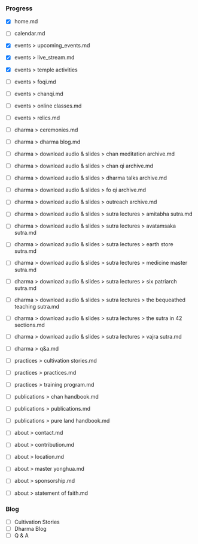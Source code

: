 ### Progress

- [x] home.md

- [ ] calendar.md

- [x] events > upcoming_events.md
- [x] events > live_stream.md
- [x] events > temple activities
- [ ] events > foqi.md
- [ ] events > chanqi.md
- [ ] events > online classes.md
- [ ] events > relics.md



- [ ] dharma > ceremonies.md
- [ ] dharma > dharma blog.md
- [ ] dharma > download audio & slides > chan meditation archive.md
- [ ] dharma > download audio & slides > chan qi archive.md
- [ ] dharma > download audio & slides > dharma talks archive.md
- [ ] dharma > download audio & slides > fo qi archive.md
- [ ] dharma > download audio & slides > outreach archive.md
- [ ] dharma > download audio & slides > sutra lectures > amitabha sutra.md
- [ ] dharma > download audio & slides > sutra lectures > avatamsaka sutra.md
- [ ] dharma > download audio & slides > sutra lectures > earth store sutra.md
- [ ] dharma > download audio & slides > sutra lectures > medicine master sutra.md
- [ ] dharma > download audio & slides > sutra lectures > six patriarch sutra.md
- [ ] dharma > download audio & slides > sutra lectures > the bequeathed teaching sutra.md
- [ ] dharma > download audio & slides > sutra lectures > the sutra in 42 sections.md
- [ ] dharma > download audio & slides > sutra lectures > vajra sutra.md
- [ ] dharma > q&a.md

- [ ] practices > cultivation stories.md
- [ ] practices > practices.md
- [ ] practices > training program.md

- [ ] publications > chan handbook.md
- [ ] publications > publications.md
- [ ] publications > pure land handbook.md

- [ ] about > contact.md
- [ ] about > contribution.md
- [ ] about > location.md
- [ ] about > master yonghua.md
- [ ] about > sponsorship.md
- [ ] about > statement of faith.md


### Blog 

- [ ] Cultivation Stories
- [ ] Dharma Blog
- [ ] Q & A
